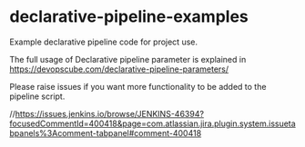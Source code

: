 # declarative-pipeline-examples
Example declarative pipeline code for project use.

The full usage of Declarative pipeline parameter is explained in https://devopscube.com/declarative-pipeline-parameters/

Please raise issues if you want more functionality to be added to the pipeline script.

//https://issues.jenkins.io/browse/JENKINS-46394?focusedCommentId=400418&page=com.atlassian.jira.plugin.system.issuetabpanels%3Acomment-tabpanel#comment-400418
